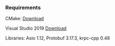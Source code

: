 ### Requirements

CMake: [Download](https://cmake.org/download/)

Visual Studio 2019 [Download](https://visualstudio.microsoft.com/free-developer-offers/)

Libraries: Asio 1.12, Protobuf 3.17.3, krpc-cpp 0.48
